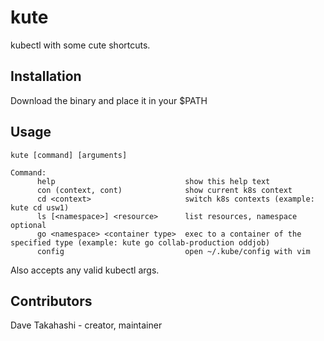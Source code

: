# kute

kubectl with some cute shortcuts.

## Installation

Download the binary and place it in your $PATH

## Usage
```
kute [command] [arguments]

Command:
      help                             show this help text
      con (context, cont)              show current k8s context
      cd <context>                     switch k8s contexts (example: kute cd usw1)
      ls [<namespace>] <resource>      list resources, namespace optional
      go <namespace> <container type>  exec to a container of the specified type (example: kute go collab-production oddjob)
      config                           open ~/.kube/config with vim
```

Also accepts any valid kubectl args.

## Contributors

Dave Takahashi - creator, maintainer
